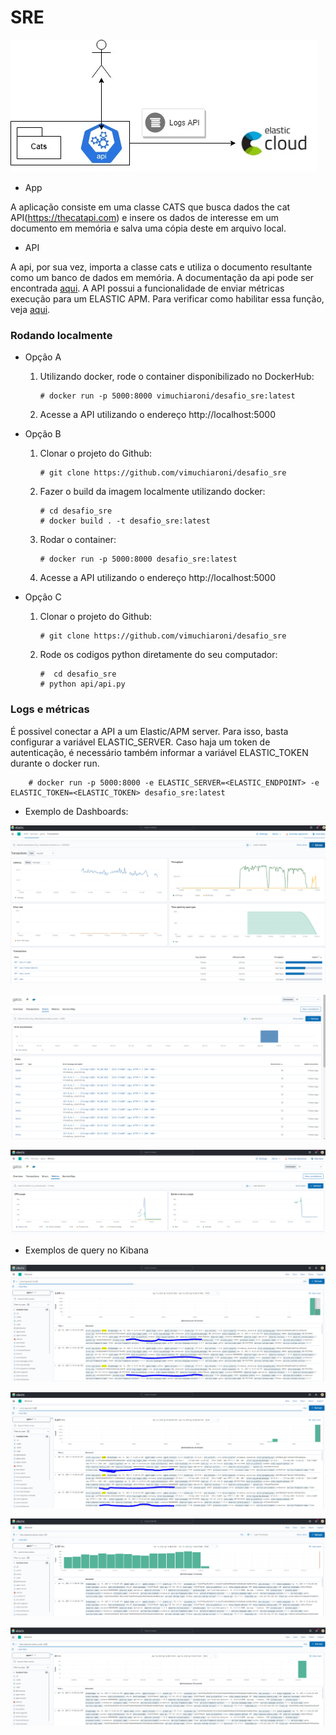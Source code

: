# SRE

![](.README_images/8b43f506.png)

- App

A aplicação consiste em uma classe CATS que busca dados the cat API(https://thecatapi.com) e insere os dados de interesse em um documento em memória e salva uma cópia deste em arquivo local.

- API

A api, por sua vez, importa a classe cats e utiliza o documento resultante como um banco de dados em memória.
A documentação da api pode ser encontrada [aqui](https://vimuchiaroni.github.io).
A API possui a funcionalidade de enviar métricas execução para um ELASTIC APM. Para verificar como habilitar essa função, veja [aqui](#Logs-e-métricas).
### Rodando localmente

- Opção A
    
    1. Utilizando docker, rode o container disponibilizado no DockerHub:
        ```
        # docker run -p 5000:8000 vimuchiaroni/desafio_sre:latest
        ```
    2. Acesse a API utilizando o endereço http://localhost:5000
        
- Opção B

    1. Clonar o projeto do Github:
        ```
        # git clone https://github.com/vimuchiaroni/desafio_sre
        ```
    2. Fazer o build da imagem localmente utilizando docker:
        ```
        # cd desafio_sre
        # docker build . -t desafio_sre:latest
        ``` 
    3. Rodar o container:
        ```
        # docker run -p 5000:8000 desafio_sre:latest
         ```   
    4. Acesse a API utilizando o endereço http://localhost:5000

- Opção C
    1. Clonar o projeto do Github:
        ```
        # git clone https://github.com/vimuchiaroni/desafio_sre
        ```
    2. Rode os codigos python diretamente do seu computador:
          ```
        #  cd desafio_sre
        # python api/api.py
         ```   
### Logs e métricas

É possivel conectar a API a um Elastic/APM server. Para isso, basta configurar a variável ELASTIC_SERVER. Caso haja um token de autenticação, é necessário também informar a variável ELASTIC_TOKEN durante o docker run.
   

        # docker run -p 5000:8000 -e ELASTIC_SERVER=<ELASTIC_ENDPOINT> -e ELASTIC_TOKEN=<ELASTIC_TOKEN> desafio_sre:latest

- Exemplo de Dashboards:

![](.README_images/apm_metrics.png)

![](.README_images/errors.png)

![](.README_images/metrics.png)

- Exemplos de query no Kibana

![](.README_images/kibana_error.png)

![](.README_images/kibana_info.png)

![](.README_images/http_status.png)

![](.README_images/http_400.png)